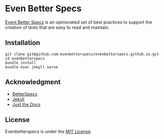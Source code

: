 # Even Better Specs

[Event Better Specs](https://evenbetterspecs.github.io/) is an opinionated set of best practices to support the creation of tests that are easy to read and maintain.

## Installation

    git clone git@github.com:evenbetterspecs/evenbetterspecs.github.io.git
    cd evenbetterspecs
    bundle install
    bundle exec jekyll serve

## Acknowledgment

- [BetterSpecs](https://www.betterspecs.org/)
- [Jekyll](https://jekyllrb.com)
- [Just the Docs](https://just-the-docs.github.io/just-the-docs/)

## License

Evenbetterspecs is under the [MIT License](http://www.opensource.org/licenses/MIT).
